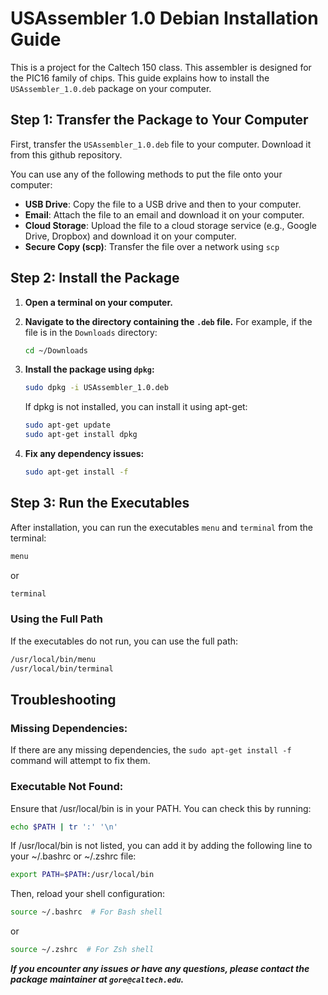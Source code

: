 # USAssembler 1.0 Debian Installation Guide
This is a project for the Caltech 150 class. This assembler is designed for the PIC16 family of chips.
This guide explains how to install the `USAssembler_1.0.deb` package on your computer.

## Step 1: Transfer the Package to Your Computer

First, transfer the `USAssembler_1.0.deb` file to your computer. Download it from this github repository.

You can use any of the following methods to put the file onto your computer:

- **USB Drive**: Copy the file to a USB drive and then to your computer.
- **Email**: Attach the file to an email and download it on your computer.
- **Cloud Storage**: Upload the file to a cloud storage service (e.g., Google Drive, Dropbox) and download it on your computer.
- **Secure Copy (scp)**: Transfer the file over a network using `scp`

## Step 2: Install the Package

1. **Open a terminal on your computer.**

2. **Navigate to the directory containing the `.deb` file.** For example, if the file is in the `Downloads` directory:
    ```bash
    cd ~/Downloads
    ```

3. **Install the package using `dpkg`:**
    ```bash
    sudo dpkg -i USAssembler_1.0.deb
    ```

    If dpkg is not installed, you can install it using apt-get:
    ```bash
    sudo apt-get update
    sudo apt-get install dpkg
    ```

4. **Fix any dependency issues:**
    ```bash
    sudo apt-get install -f
    ```

## Step 3: Run the Executables

After installation, you can run the executables `menu` and `terminal` from the terminal:

```bash
menu
```

or

```bash
terminal
```

### Using the Full Path

If the executables do not run, you can use the full path:

```bash
/usr/local/bin/menu
/usr/local/bin/terminal
```

## Troubleshooting

### Missing Dependencies: 

If there are any missing dependencies, the `sudo apt-get install -f` command will attempt to fix them.

### Executable Not Found: 

Ensure that /usr/local/bin is in your PATH. You can check this by running:
```bash
echo $PATH | tr ':' '\n'
```

If /usr/local/bin is not listed, you can add it by adding the following line to your ~/.bashrc or ~/.zshrc file:
```bash
export PATH=$PATH:/usr/local/bin
```

Then, reload your shell configuration:

```bash
source ~/.bashrc  # For Bash shell
```

or

```bash
source ~/.zshrc  # For Zsh shell
```

***If you encounter any issues or have any questions, please contact the package maintainer at `gore@caltech.edu`.***
